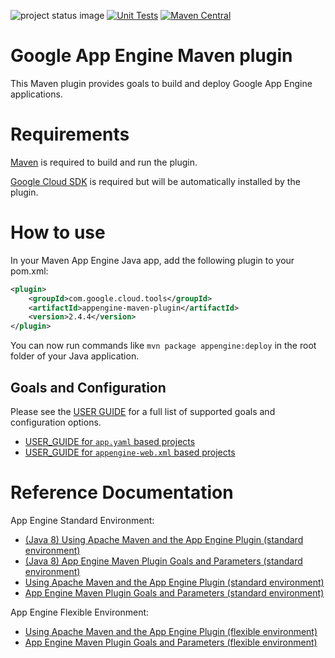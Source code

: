![project status image](https://img.shields.io/badge/stability-stable-brightgreen.svg)
[![Unit Tests](https://github.com/GoogleCloudPlatform/app-maven-plugin/actions/workflows/unit-tests.yaml/badge.svg)](https://github.com/GoogleCloudPlatform/app-maven-plugin/actions/workflows/unit-tests.yaml)
[![Maven Central](https://maven-badges.herokuapp.com/maven-central/com.google.cloud.tools/appengine-maven-plugin/badge.svg)](https://maven-badges.herokuapp.com/maven-central/com.google.cloud.tools/appengine-maven-plugin)
# Google App Engine Maven plugin

This Maven plugin provides goals to build and deploy Google App Engine applications.

# Requirements

[Maven](http://maven.apache.org/) is required to build and run the plugin.

[Google Cloud SDK](https://cloud.google.com/sdk/) is required but will be
automatically installed by the plugin.

# How to use

In your Maven App Engine Java app, add the following plugin to your pom.xml:

```XML
<plugin>
    <groupId>com.google.cloud.tools</groupId>
    <artifactId>appengine-maven-plugin</artifactId>
    <version>2.4.4</version>
</plugin>
```

You can now run commands like `mvn package appengine:deploy` in the root folder of your Java application.

## Goals and Configuration

Please see the [USER GUIDE](USER_GUIDE.md) for a full list of supported goals and configuration
options.
* [USER\_GUIDE for `app.yaml` based projects](USER_GUIDE.md#app-engine-appyaml-based-projects)
* [USER\_GUIDE for `appengine-web.xml` based projects](USER_GUIDE.md#app-engine-appengine-webxml-based-projects)

# Reference Documentation

App Engine Standard Environment:
* [(Java 8) Using Apache Maven and the App Engine Plugin (standard environment)](https://cloud.google.com/appengine/docs/legacy/standard/java/using-maven)
* [(Java 8) App Engine Maven Plugin Goals and Parameters (standard environment)](https://cloud.google.com/appengine/docs/legacy/standard/java/maven-reference)
* [Using Apache Maven and the App Engine Plugin (standard environment)](https://cloud.google.com/appengine/docs/standard/java-gen2/using-maven)
* [App Engine Maven Plugin Goals and Parameters (standard environment)](https://cloud.google.com/appengine/docs/standard/java-gen2/maven-reference)



App Engine Flexible Environment:
* [Using Apache Maven and the App Engine Plugin (flexible environment)](https://cloud.google.com/appengine/docs/flexible/java/using-maven)
* [App Engine Maven Plugin Goals and Parameters (flexible environment)](https://cloud.google.com/appengine/docs/flexible/java/maven-reference)
